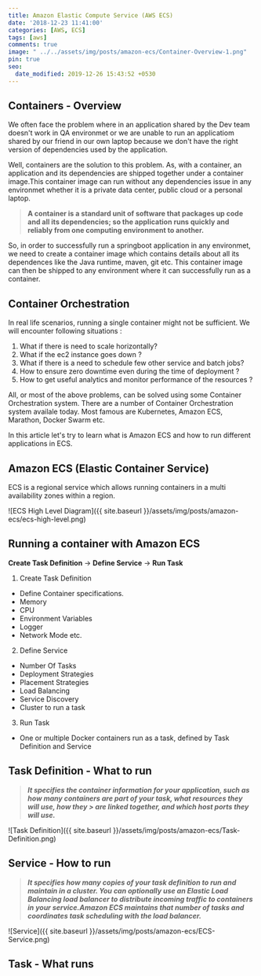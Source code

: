```yaml
---
title: Amazon Elastic Compute Service (AWS ECS)
date: '2018-12-23 11:41:00'
categories: [AWS, ECS]
tags: [aws]
comments: true
image: " ../../assets/img/posts/amazon-ecs/Container-Overview-1.png"
pin: true
seo:
  date_modified: 2019-12-26 15:43:52 +0530
---
```


## Containers - Overview

We often face the problem where in an application shared by the Dev team doesn't work in QA environmet or we are unable to run an applicatiom shared by our friend in our own laptop because we don't have the right version of dependencies used by the application.

Well, containers are the solution to this problem. As, with a container, an application and its dependencies are shipped together under a container image.This container image can run without any dependencies issue in any environmet whether it is a private data center, public cloud or a personal laptop.


> **A container is a standard unit of software that packages up code and all its dependencies; so the application runs quickly and reliably from one computing environment to another.**

So, in order to successfully run a springboot application in any environmet, we need to create a container image which contains details about all its dependences like the Java runtime, maven, git etc. This container image can then be shipped to any environment where it can successfully run as a container.

## Container Orchestration

In real life scenarios, running a single container might not be sufficient. We will encounter following situations :

1. What if there is need to scale horizontally?
2. What if the ec2 instance goes down ?
3. What if there is a need to schedule few other service and batch jobs?
4. How to ensure zero downtime even during the time of deployment ?
5. How to get useful analytics and monitor performance of the resources ?

All, or most of the above problems, can be solved using some Container Orchestration system. There are a number of Container Orchestration system availale today. Most famous are Kubernetes, Amazon ECS, Marathon, Docker Swarm etc.

In this article let's try to learn what is Amazon ECS and how to run different applications in ECS.

## Amazon ECS (Elastic Container Service)

ECS is a regional service which allows running containers in a multi availability zones within a region.

![ECS High Level Diagram]({{ site.baseurl }}/assets/img/posts/amazon-ecs/ecs-high-level.png)

## Running a container with Amazon ECS

**Create Task Definition** &rarr; **Define Service** &rarr; **Run Task**

1. Create Task Definition
* Define Container specifications.
* Memory
* CPU
* Environment Variables
* Logger
* Network Mode etc.
2. Define Service
* Number Of Tasks
* Deployment Strategies
* Placement Strategies
* Load Balancing
* Service Discovery
* Cluster to run a task
3. Run Task
* One or multiple Docker containers run as a task, defined by Task Definition and Service

## Task Definition - What to run
> **_It specifies the container information for your application, such as how many containers are part of your task, what resources they will use, how they > are linked together, and which host ports they will use._**

![Task Definition]({{ site.baseurl }}/assets/img/posts/amazon-ecs/Task-Definition.png)

## Service - How to run
> **_It specifies how many copies of your task definition to run and maintain in a cluster. You can optionally use an Elastic Load Balancing load balancer
> to distribute incoming traffic to containers in your service.Amazon ECS maintains that number of tasks and coordinates task scheduling with the load
> balancer._**

![Service]({{ site.baseurl }}/assets/img/posts/amazon-ecs/ECS-Service.png)

## Task - What runs
